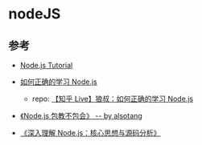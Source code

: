 # nodeJS

## 参考

- [Node.js Tutorial](https://www.w3schools.com/nodejs/)
- [如何正确的学习 Node.js](https://cnodejs.org/topic/5ab3166be7b166bb7b9eccf7)

  - repo: [【知乎 Live】狼叔：如何正确的学习 Node.js](https://github.com/i5ting/How-to-learn-node-correctly)

- [《Node.js 包教不包会》 -- by alsotang](https://github.com/alsotang/node-lessons)
- [《深入理解 Node.js：核心思想与源码分析》](https://yjhjstz.gitbooks.io/deep-into-node/content/)

